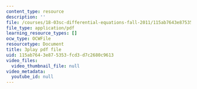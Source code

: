 ```yaml
---
content_type: resource
description: ''
file: /courses/18-03sc-differential-equations-fall-2011/115ab7643e875353fcd3d7c2680c9613_D6Rd1K93nSA.pdf
file_type: application/pdf
learning_resource_types: []
ocw_type: OCWFile
resourcetype: Document
title: 3play pdf file
uid: 115ab764-3e87-5353-fcd3-d7c2680c9613
video_files:
  video_thumbnail_file: null
video_metadata:
  youtube_id: null
---
```

